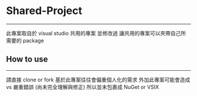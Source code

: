 # Shared-Project
---
此專案取自於 visual studio 共用的專案 並修改過
讓共用的專案可以夾帶自己所需要的 package 

## How to use
---
請直接 clone or fork 
基於此專案往往會偏重個人化的需求
外加此專案可能會造成 vs 嚴重錯誤 (尚未完全理解與修正)
所以並未包裹成 NuGet or VSIX

